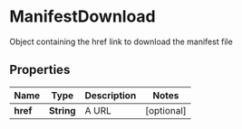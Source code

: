 

# ManifestDownload

Object containing the href link to download the manifest file

## Properties

| Name | Type | Description | Notes |
|------------ | ------------- | ------------- | -------------|
|**href** | **String** | A URL |  [optional] |



